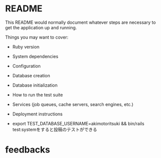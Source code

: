 # README

This README would normally document whatever steps are necessary to get the
application up and running.

Things you may want to cover:

* Ruby version

* System dependencies

* Configuration

* Database creation

* Database initialization

* How to run the test suite

* Services (job queues, cache servers, search engines, etc.)

* Deployment instructions

* export TEST_DATABASE_USERNAME=akimotoritsuki && bin/rails test:systemをすると投稿のテストができる

# feedbacks
